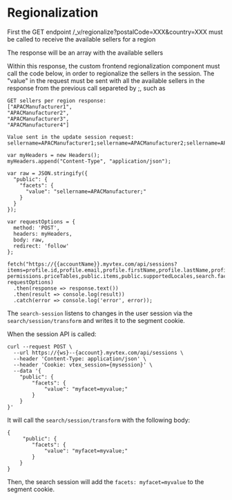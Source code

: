 # Regionalization

First the GET endpoint /_v/regionalize?postalCode=XXX&country=XXX must be called to receive the available sellers for a region

The response will be an array with the available sellers

Within this response, the custom frontend regionalization component must call the code below, in order to regionalize the sellers in the session. The "value" in the request must be sent with all the available sellers in the response from the previous call separeted by ;, such as

```
GET sellers per region response:
["APACManufacturer1",
"APACManufacturer2",
"APACManufacturer3",
"APACManufacturer4"]

Value sent in the update session request:
sellername=APACManufacturer1;sellername=APACManufacturer2;sellername=APACManufacturer3;sellername=APACManufacturer4;
```

````
var myHeaders = new Headers();
myHeaders.append("Content-Type", "application/json");

var raw = JSON.stringify({
  "public": {
    "facets": {
      "value": "sellername=APACManufacturer;"
    }
  }
});

var requestOptions = {
  method: 'POST',
  headers: myHeaders,
  body: raw,
  redirect: 'follow'
};

fetch("https://{{accountName}}.myvtex.com/api/sessions?items=profile.id,profile.email,profile.firstName,profile.lastName,profile.isAuthenticated,store.channel,store.countryCode,store.cultureInfo,store.currencyCode,store.currencySymbol,storefront-permissions.priceTables,public.items,public.supportedLocales,search.facets", requestOptions)
  .then(response => response.text())
  .then(result => console.log(result))
  .catch(error => console.log('error', error));
````
The `search-session` listens to changes in the user session via the `search/session/transform` and writes it to the segment cookie.

When the session API is called:

```
curl --request POST \
  --url https://{ws}--{account}.myvtex.com/api/sessions \
  --header 'Content-Type: application/json' \
  --header 'Cookie: vtex_session={mysession}' \
  --data '{
    "public": {
        "facets": {
            "value": "myfacet=myvalue;"
        }
    }
}'
```

It will call the `search/session/transform` with the following body:

```
{
     "public": {
        "facets": {
            "value": "myfacet=myvalue;"
        }
    }
}
```

Then, the search session will add the `facets: myfacet=myvalue` to the segment cookie.
